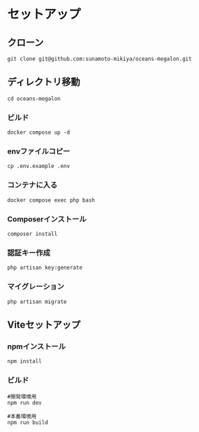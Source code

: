 # セットアップ
## クローン
```
git clone git@github.com:sunamoto-mikiya/oceans-megalon.git
```
## ディレクトリ移動
```
cd oceans-megalon
```

### ビルド
```
docker compose up -d
```

### envファイルコピー
```
cp .env.example .env
```

### コンテナに入る
```
docker compose exec php bash
```

### Composerインストール
```
composer install
```

### 認証キー作成
```
php artisan key:generate
```

### マイグレーション
```
php artisan migrate
```

## Viteセットアップ
### npmインストール
```
npm install
```

### ビルド
```
#開発環境用
npm run dev

#本番環境用
npm run build
```




